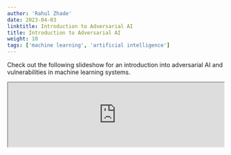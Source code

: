 ```yaml
---
author: 'Rahul Zhade'
date: 2023-04-03
linktitle: Introduction to Adversarial AI
title: Introduction to Adversarial AI
weight: 10
tags: ['machine learning', 'artificial intelligence']
---
```


Check out the following slideshow for an introduction into adversarial AI and vulnerabilities in machine learning systems.

<a href="https://zhade.dev/slides/presentations/adversarial-ai"><iframe src="https://zhade.dev/slides/presentations/adversarial-ai" width="100%"></a>
